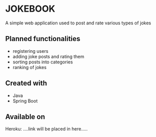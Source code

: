 # JOKEBOOK

A simple web application used to post and rate various types of jokes

## Planned functionalities
- registering users
- adding joke posts and rating them
- sorting posts into categories
- ranking of jokes

## Created with
- Java
- Spring Boot

## Available on
Heroku: ....link will be placed in here.....
